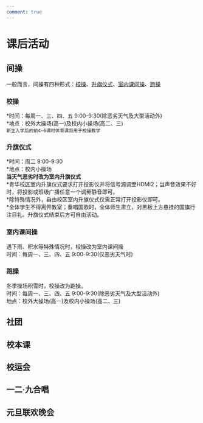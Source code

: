 ```yaml
---
comment: true
---
```


# 课后活动

## 间操
一般而言，间操有四种形式：[校操](#校操)、[升旗仪式](#升旗仪式)、[室内课间操](#室内课间操)、[跑操](#跑操)

### 校操
*时间：每周一、三、四、五 9:00-9:30(除恶劣天气及大型活动外)<br>
*地点：校外大操场(高一)及校内小操场(高二、三)<br>
`新生入学后的前4~6课时体育课将用于校操教学`


### 升旗仪式
*时间：周二 9:00-9:30<br>
*地点：校内小操场<br>
__当天气恶劣时改为室内升旗仪式__<br>
*青华校区室内升旗仪式要求打开投影仪并将信号源调至HDMI2；当声音效果不好时，将投影或班级广播任意一个调至静音即可。<br>
*除特殊情况外，自由校区室内升旗仪式仅需正常打开投影仪即可。<br>
*全体学生不得离开教室；奏唱国歌时，全体师生肃立，对黑板上方悬挂的国旗行注目礼。升旗仪式结束后方可自由活动。

### 室内课间操
遇下雨、积水等特殊情况时，校操改为室内课间操<br>
时间：每周一、三、四、五 9:00-9:30(仅恶劣天气时)<br>

### 跑操
冬季操场积雪时，校操改为跑操。<br>
时间：每周一、三、四、五 9:00-9:30(除恶劣天气及大型活动外)<br>
地点：校外大操场(高一)及校内小操场(高二、三)

## 社团


## 校本课


## 校运会


## 一二·九合唱


## 元旦联欢晚会